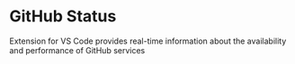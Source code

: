 # GitHub Status
Extension for VS Code provides real-time information about the availability and performance of GitHub services
